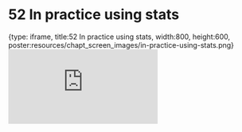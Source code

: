 # 52 In practice using stats
 
{type: iframe, title:52 In practice using stats, width:800, height:600, poster:resources/chapt_screen_images/in-practice-using-stats.png}
![](https://datatrail-jhu.github.io/DataTrail/no_toc/in-practice-using-stats.html)
 

 
